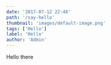 ```yaml
---
date: '2017-07-12 22:48'
path: '/say-hello'
thumbnail: 'images/default-image.png'
tags: ['Hello']
label: 'Hello'
author: 'Admin'
---
```


Hello there